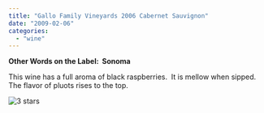 ```yaml
---
title: "Gallo Family Vineyards 2006 Cabernet Sauvignon"
date: "2009-02-06"
categories:
  - "wine"
---
```


**Other Words on the Label:  Sonoma**

This wine has a full aroma of black raspberries.  It is mellow when sipped.  The flavor of pluots rises to the top.

![3 stars](http://www.rebeccagomezfarrell.com/wp-content/uploads/2009/02/rating_avocado1.gif "rating_avocado1")
